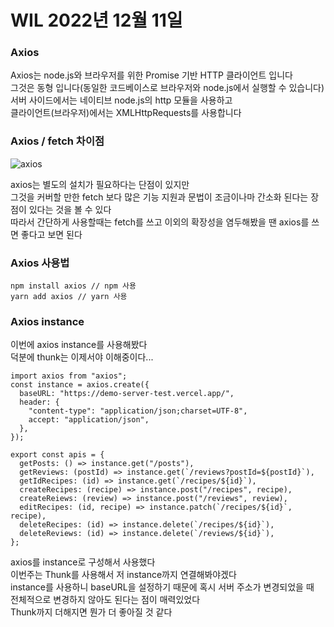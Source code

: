 # WIL 2022년 12월 11일

### Axios

Axios는 node.js와 브라우저를 위한 Promise 기반 HTTP 클라이언트 입니다<br>
그것은 동형 입니다(동일한 코드베이스로 브라우저와 node.js에서 실행할 수 있습니다)<br>
서버 사이드에서는 네이티브 node.js의 http 모듈을 사용하고<br>
클라이언트(브라우저)에서는 XMLHttpRequests를 사용합니다

### Axios / fetch 차이점

![axios](https://cdn.discordapp.com/attachments/1037267111585792020/1054032136031711272/2022-12-18_10.44.55.png)

axios는 별도의 설치가 필요하다는 단점이 있지만 <br>
그것을 커버할 만한 fetch 보다 많은 기능 지원과 문법이 조금이나마 간소화 된다는 장점이 있다는 것을 볼 수 있다<br>
따라서 간단하게 사용할때는 fetch를 쓰고 이외의 확장성을 염두해봤을 땐 axios를 쓰면 좋다고 보면 된다<br>

### Axios 사용법

```
npm install axios // npm 사용
yarn add axios // yarn 사용
```

### Axios instance

이번에 axios instance를 사용해봤다<br>
덕분에 thunk는 이제서야 이해중이다...

```
import axios from "axios";
const instance = axios.create({
  baseURL: "https://demo-server-test.vercel.app/",
  header: {
    "content-type": "application/json;charset=UTF-8",
    accept: "application/json",
  },
});

export const apis = {
  getPosts: () => instance.get("/posts"),
  getReviews: (postId) => instance.get(`/reviews?postId=${postId}`),
  getIdRecipes: (id) => instance.get(`/recipes/${id}`),
  createRecipes: (recipe) => instance.post("/recipes", recipe),
  createReiews: (review) => instance.post("/reviews", review),
  editRecipes: (id, recipe) => instance.patch(`/recipes/${id}`, recipe),
  deleteRecipes: (id) => instance.delete(`/recipes/${id}`),
  deleteReviews: (id) => instance.delete(`/reviews/${id}`),
};
```

axios를 instance로 구성해서 사용했다<br>
이번주는 Thunk를 사용해서 저 instance까지 연결해봐야겠다<br>
instance를 사용하니 baseURL을 설정하기 때문에 혹시 서버 주소가 변경되었을 때<br>
전체적으로 변경하지 않아도 된다는 점이 매력있었다<br>
Thunk까지 더해지면 뭔가 더 좋아질 것 같다
